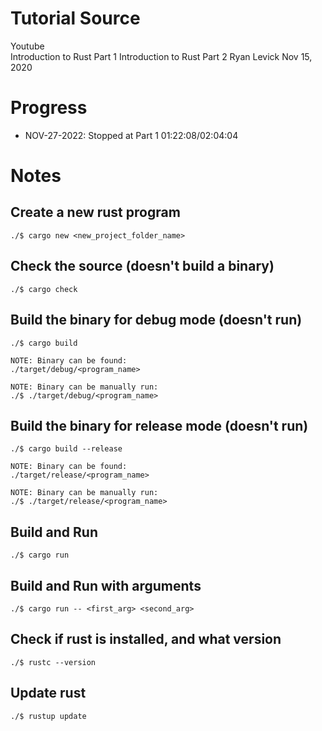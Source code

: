 # Tutorial Source
Youtube  
Introduction to Rust Part 1
Introduction to Rust Part 2
Ryan Levick
Nov 15, 2020

# Progress
- NOV-27-2022: Stopped at Part 1 01:22:08/02:04:04

# Notes
## Create a new rust program
```
./$ cargo new <new_project_folder_name>
```

## Check the source (doesn't build a binary)
```
./$ cargo check
```

## Build the binary for debug mode (doesn't run)
```
./$ cargo build

NOTE: Binary can be found:
./target/debug/<program_name>

NOTE: Binary can be manually run:
./$ ./target/debug/<program_name>
```

## Build the binary for release mode (doesn't run)
```
./$ cargo build --release

NOTE: Binary can be found:
./target/release/<program_name>

NOTE: Binary can be manually run:
./$ ./target/release/<program_name>
```

## Build and Run
```
./$ cargo run
```

## Build and Run with arguments
```
./$ cargo run -- <first_arg> <second_arg>
```

## Check if rust is installed, and what version
```
./$ rustc --version
```

## Update rust
```
./$ rustup update
```

